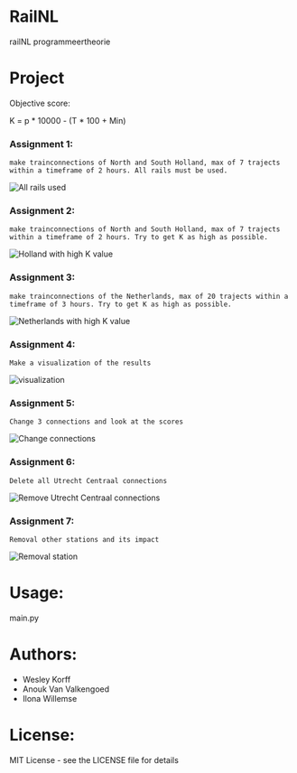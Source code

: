 # RailNL
railNL programmeertheorie

# Project
Objective score:

K = p * 10000 - (T * 100 + Min)

### Assignment 1:
```
make trainconnections of North and South Holland, max of 7 trajects within a timeframe of 2 hours. All rails must be used.
```
![All rails used](............png)

### Assignment 2:
```
make trainconnections of North and South Holland, max of 7 trajects within a timeframe of 2 hours. Try to get K as high as possible.
```
![Holland with high K value](............png)

### Assignment 3:
```
make trainconnections of the Netherlands, max of 20 trajects within a timeframe of 3 hours. Try to get K as high as possible.
```
![Netherlands with high K value](............png)

### Assignment 4:
```
Make a visualization of the results
```
![visualization](railnl.gif)

### Assignment 5:
```
Change 3 connections and look at the scores
```
![Change connections](............gif)

### Assignment 6:
```
Delete all Utrecht Centraal connections
```
![Remove Utrecht Centraal connections](............gif)

### Assignment 7:
```
Removal other stations and its impact
```
![Removal station](............gif)

# Usage:
main.py

# Authors:
- Wesley Korff
- Anouk Van Valkengoed
- Ilona Willemse

# License:
MIT License - see the LICENSE file for details
